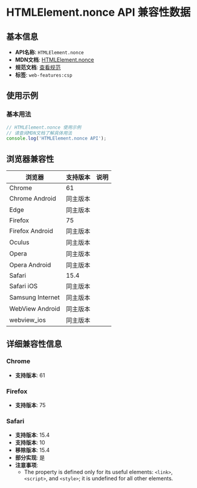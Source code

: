 # HTMLElement.nonce API 兼容性数据

## 基本信息

- **API名称**: `HTMLElement.nonce`
- **MDN文档**: [HTMLElement.nonce](https://developer.mozilla.org/docs/Web/API/HTMLElement/nonce)
- **规范文档**: [查看规范](https://html.spec.whatwg.org/multipage/urls-and-fetching.html#dom-noncedelement-nonce)
- **标签**: `web-features:csp`

## 使用示例

### 基本用法

```javascript
// HTMLElement.nonce 使用示例
// 请查阅MDN文档了解具体用法
console.log('HTMLElement.nonce API');
```

## 浏览器兼容性

| 浏览器 | 支持版本 | 说明 |
|--------|----------|------|
| Chrome | 61 |  |
| Chrome Android | 同主版本 |  |
| Edge | 同主版本 |  |
| Firefox | 75 |  |
| Firefox Android | 同主版本 |  |
| Oculus | 同主版本 |  |
| Opera | 同主版本 |  |
| Opera Android | 同主版本 |  |
| Safari | 15.4 |  |
| Safari iOS | 同主版本 |  |
| Samsung Internet | 同主版本 |  |
| WebView Android | 同主版本 |  |
| webview_ios | 同主版本 |  |

## 详细兼容性信息

### Chrome

- **支持版本**: 61

### Firefox

- **支持版本**: 75

### Safari

- **支持版本**: 15.4
- **支持版本**: 10
- **移除版本**: 15.4
- **部分实现**: 是
- **注意事项**:
  - The property is defined only for its useful elements: `<link>`, `<script>`, and `<style>`; it is undefined for all other elements.

